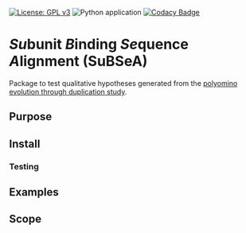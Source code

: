 [![License: GPL v3](https://img.shields.io/badge/License-GPLv3-blue.svg)](https://www.gnu.org/licenses/gpl-3.0)
![Python application](https://github.com/ASLeonard/SuBSeA/workflows/Python%20application/badge.svg)
[![Codacy Badge](https://api.codacy.com/project/badge/Grade/3378fad4f0174fffb2170806acb68af7)](https://www.codacy.com?utm_source=github.com&amp;utm_medium=referral&amp;utm_content=ASLeonard/SuBSeA&amp;utm_campaign=Badge_Grade)

# *Su*bunit *B*inding *Se*quence *A*lignment (SuBSeA)

Package to test qualitative hypotheses generated from the [polyomino evolution through duplication study](https://github.com/ASLeonard/duplication "Polyomino duplication repository").


## Purpose

## Install

### Testing

## Examples

## Scope
